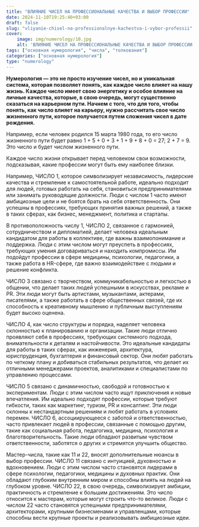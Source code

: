 ```yaml
---
title: "ВЛИЯНИЕ ЧИСЕЛ НА ПРОФЕССИОНАЛЬНЫЕ КАЧЕСТВА И ВЫБОР ПРОФЕССИИ"
date: 2024-11-10T19:25:40+03:00
draft: false
slug: "vliyanie-chisel-na-professionalnye-kachestva-i-vybor-professii"
cover:
    image: img/numerology/10.jpg
    alt: 'ВЛИЯНИЕ ЧИСЕЛ НА ПРОФЕССИОНАЛЬНЫЕ КАЧЕСТВА И ВЫБОР ПРОФЕССИИ'
tags: ["основная нумерология", "числа", "толкования"]
categories: ["основная нумерология"]
type: "numerology"
---
```


**Нумерология — это не просто изучение чисел, но и уникальная система, которая позволяет понять, как каждое число влияет на нашу жизнь. Каждое число имеет свою энергетику и особое влияние на личные качества, которые, в свою очередь, могут существенно сказаться на карьерном пути. Начнем с того, что для того, чтобы понять, как число влияет на карьеру, нужно рассчитать свое число жизненного пути, которое получается путем сложения чисел в дате рождения.**

Например, если человек родился 15 марта 1980 года, то его число жизненного пути будет равно 1 + 5 + 0 + 3 + 1 + 9 + 8 + 0 = 27; 2 + 7 = 9. Это число и будет числом жизненного пути.

Каждое число жизни открывает перед человеком свои возможности, подсказывая, какие профессии могут быть ему наиболее близки.

Например, ЧИСЛО 1, которое символизирует независимость, лидерские качества и стремление к самостоятельной работе, идеально подходит для людей, готовых работать на себя, становиться предпринимателями или занимать руководящие должности. Люди с числом 1 часто имеют амбициозные цели и не боятся брать на себя ответственность. Они успешны в профессиях, требующих принятия важных решений, а также в таких сферах, как бизнес, менеджмент, политика и стартапы.

В противоположность числу 1, ЧИСЛО 2, связанное с гармонией, сотрудничеством и дипломатией, делает человека идеальным кандидатом для работы в коллективе, где важны взаимопонимание и поддержка. Люди с этим числом могут преуспеть в профессиях, требующих умения договариваться и находить компромиссы. Им подойдут профессии в сфере медицины, психологии, педагогики, а также работа в HR-сфере, где важно взаимодействие с людьми и решение конфликта.

ЧИСЛО 3 связано с творчеством, коммуникабельностью и легкостью в общении, что делает таких людей успешными в искусствах, рекламе и PR. Эти люди могут быть артистами, музыкантами, актерами, писателями, а также работать в сфере общественных связей, где их способность к креативному мышлению и публичным выступлениям будет высоко оценена.

ЧИСЛО 4, как число структуры и порядка, наделяет человека склонностью к планированию и организации. Такие люди отлично проявляют себя в профессиях, требующих системного подхода, внимательности к деталям и настойчивости. Это идеальные кандидаты для работы в таких сферах, как инженерия, архитектура, юриспруденция, бухгалтерия и финансовый сектор. Они любят работать по четкому плану и добиваться стабильных результатов, что делает их отличными менеджерами проектов, аналитиками и специалистами по управлению процессами.

ЧИСЛО 5 связано с динамичностью, свободой и готовностью к экспериментам. Люди с этим числом часто ищут приключения и новые впечатления. Им идеально подходят профессии, которые требуют гибкости, таких как маркетинг, туризм, PR и консалтинг. Эти люди склонны к нестандартным решениям и любят работать в условиях перемен. ЧИСЛО 6, ассоциирующееся с заботой и ответственностью, часто привлекает людей в профессии, связанные с помощью другим, такие как социальная работа, педагогика, медицина, психология и благотворительность. Такие люди обладают развитым чувством ответственности, заботятся о других и стремятся улучшить общество.

Мастер-числа, такие как 11 и 22, вносят дополнительные нюансы в выбор профессии. ЧИСЛО 11 связано с интуицией, духовностью и вдохновением. Люди с этим числом часто становятся лидерами в сфере психологии, педагогики, медицины и духовных практик. Они обладают глубоким внутренним миром и способны влиять на людей на глубоком уровне. ЧИСЛО 22, в свою очередь, символизирует амбиции, практичность и стремление к большим достижениям. Это число относится к мастерам, которые могут строить что-то великое. Люди с числом 22 часто становятся успешными предпринимателями, архитекторами, крупными бизнесменами и управленцами, которые способны вести крупные проекты и реализовывать амбициозные идеи.
